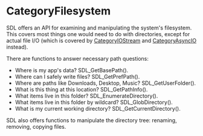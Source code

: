 
# CategoryFilesystem

SDL offers an API for examining and manipulating the system's filesystem.
This covers most things one would need to do with directories, except for
actual file I/O (which is covered by [CategoryIOStream](CategoryIOStream)
and [CategoryAsyncIO](CategoryAsyncIO) instead).

There are functions to answer necessary path questions:

- Where is my app's data? SDL_GetBasePath().
- Where can I safely write files? SDL_GetPrefPath().
- Where are paths like Downloads, Desktop, Music? SDL_GetUserFolder().
- What is this thing at this location? SDL_GetPathInfo().
- What items live in this folder? SDL_EnumerateDirectory().
- What items live in this folder by wildcard? SDL_GlobDirectory().
- What is my current working directory? SDL_GetCurrentDirectory().

SDL also offers functions to manipulate the directory tree: renaming,
removing, copying files.
